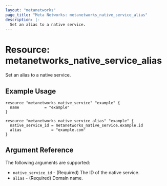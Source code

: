 ```yaml
---
layout: "metanetworks"
page_title: "Meta Networks: metanetworks_native_service_alias"
description: |-
  Set an alias to a native service.
---
```


# Resource: metanetworks_native_service_alias

  Set an alias to a native service.

## Example Usage

```hcl
resource "metanetworks_native_service" "example" {
  name           = "example"
}

resource "metanetworks_native_service_alias" "example" {
  native_service_id = metanetworks_native_service.example.id
  alias             = "example.com"
}
```

## Argument Reference

The following arguments are supported:

* `native_service_id` - (Required) The ID of the native service.
* `alias` - (Required) Domain name.
